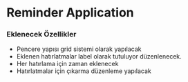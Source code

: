 # Reminder Application

### Eklenecek Özellikler

- Pencere yapısı grid sistemi olarak yapılacak
- Eklenen hatırlatmalar label olarak tutuluyor düzenlenecek.
- Her hatırlama için zaman eklenecek
- Hatırlatmalar için çıkarma düzenleme yapılacak